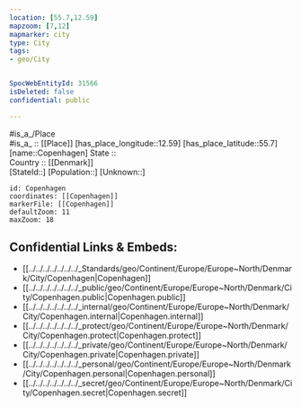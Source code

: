 ```yaml
---
location: [55.7,12.59] 
mapzoom: [7,12] 
mapmarker: city 
type: City
tags:
- geo/City


SpocWebEntityId: 31566
isDeleted: false
confidential: public

---
```

#is_a_/Place  
#is_a_ :: [[Place]] 
[has_place_longitude::12.59] 
[has_place_latitude::55.7] 
[name::Copenhagen] 
State ::  
Country :: [[Denmark]]  
[StateId::] 
[Population::] 
[Unknown::] 


```leaflet
id: Copenhagen
coordinates: [[Copenhagen]] 
markerFile: [[Copenhagen]] 
defaultZoom: 11 
maxZoom: 18
```


## Confidential Links & Embeds: 
- [[../../../../../../../_Standards/geo/Continent/Europe/Europe~North/Denmark/City/Copenhagen|Copenhagen]] 
- [[../../../../../../../_public/geo/Continent/Europe/Europe~North/Denmark/City/Copenhagen.public|Copenhagen.public]] 
- [[../../../../../../../_internal/geo/Continent/Europe/Europe~North/Denmark/City/Copenhagen.internal|Copenhagen.internal]] 
- [[../../../../../../../_protect/geo/Continent/Europe/Europe~North/Denmark/City/Copenhagen.protect|Copenhagen.protect]] 
- [[../../../../../../../_private/geo/Continent/Europe/Europe~North/Denmark/City/Copenhagen.private|Copenhagen.private]] 
- [[../../../../../../../_personal/geo/Continent/Europe/Europe~North/Denmark/City/Copenhagen.personal|Copenhagen.personal]] 
- [[../../../../../../../_secret/geo/Continent/Europe/Europe~North/Denmark/City/Copenhagen.secret|Copenhagen.secret]] 
